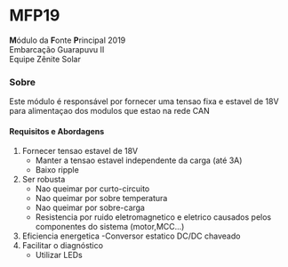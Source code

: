 # MFP19
**M**ódulo da **F**onte **P**rincipal 2019  
Embarcação Guarapuvu II  
Equipe Zênite Solar  

### Sobre

Este módulo é responsável por fornecer uma tensao fixa e estavel de 18V para alimentaçao dos modulos que estao na rede CAN

#### Requisitos e Abordagens
1. Fornecer tensao estavel de 18V 
    - Manter a tensao estavel independente da carga (até 3A)
    - Baixo ripple
2. Ser robusta
    - Nao queimar por curto-circuito
    - Nao queimar por sobre temperatura
    - Nao queimar por sobre-carga
    - Resistencia por ruido eletromagnetico e eletrico causados pelos componentes do sistema (motor,MCC...)
3. Eficiencia energetica
    -Conversor estatico DC/DC chaveado
4. Facilitar o diagnóstico
    - Utilizar LEDs
